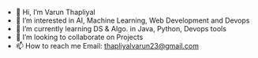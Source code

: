 - 👋 Hi, I’m Varun Thapliyal
- 👀 I’m interested in AI, Machine Learning, Web Development and Devops
- 🌱 I’m currently learning DS & Algo. in Java, Python, Devops tools
- 💞️ I’m looking to collaborate on Projects
- 📫 How to reach me Email: thapliyalvarun23@gmail.com

<!---
VarunThapliyal23/VarunThapliyal23 is a ✨ special ✨ repository because its `README.md` (this file) appears on your GitHub profile.
You can click the Preview link to take a look at your changes.
--->
